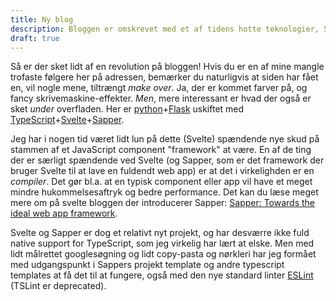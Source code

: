 ```yaml
---
title: Ny blog
description: Bloggen er omskrevet med et af tidens hotte teknologier, Svelte.
draft: true
---
```


Så er der sket lidt af en revolution på bloggen! Hvis du er en af mine
mangle trofaste følgere her på adressen, bemærker du naturligvis at
siden har fået en, vil nogle mene, tiltrængt _make over_. Ja, der er 
kommet <span class="green-text">farver</span> på, og fancy skrivemaskine-effekter.
_Men_, mere interessant er hvad der også er sket _under_ overfladen.
Her er [python][python]+[Flask][flask]
uskiftet med [TypeScript][ts]+[Svelte][svelte]+[Sapper][sapper].

Jeg har i nogen tid været lidt lun på dette (Svelte) spændende nye skud på
stammen af et JavaScript component "framework" at være. En af de ting der
er særligt spændende ved Svelte (og Sapper, som er det framework der bruger
Svelte til at lave en fuldendt web app) er at det i virkelighden er en
_compiler_. Det gør bl.a. at en typisk component eller app vil have et
meget mindre hukommelsesaftryk og bedre performance.
Det kan du læse meget mere om på svelte bloggen der introducerer Sapper:
[Sapper: Towards the ideal web app framework][sapperintro].

Svelte og Sapper er dog et relativt nyt projekt, og har desværre ikke
fuld native support for TypeScript, som jeg virkelig har lært at elske.
Men med lidt målrettet googlesøgning og lidt copy-pasta og nørkleri har
jeg formået med udgangspunkt i Sappers projekt template og andre typescript
templates at få det til at fungere, også med den nye standard linter 
[ESLint][eslint] (TSLint er deprecated).

[python]: https://www.python.org/
[flask]: https://flask.palletsprojects.com/en/1.1.x/
[ts]: https://www.typescriptlang.org/
[svelte]: https://svelte.dev/
[sapper]: https://sapper.svelte.dev/
[sapperintro]: https://svelte.dev/blog/sapper-towards-the-ideal-web-app-framework
[eslint]: https://eslint.org/
